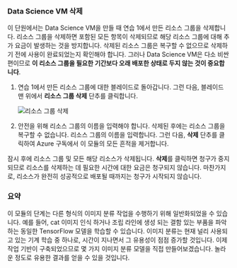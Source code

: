 ### <a name="delete-the-data-science-vm"></a>Data Science VM 삭제

이 단원에서는 Data Science VM을 만들 때 연습 1에서 만든 리소스 그룹을 삭제합니다. 리소스 그룹을 삭제하면 포함된 모든 항목이 삭제되므로 해당 리소스 그룹에 대해 추가 요금이 발생하는 것을 방지합니다. 삭제된 리소스 그룹은 복구할 수 없으므로 삭제하기 전에 사용이 완료되었는지 확인해야 합니다. 그러나 Data Science VM은 다소 비싼 편이므로 **이 리소스 그룹을 필요한 기간보다 오래 배포한 상태로 두지 않는 것이 중요합니다**.

1. 연습 1에서 만든 리소스 그룹에 대한 블레이드로 돌아갑니다. 그런 다음, 블레이드 맨 위에서 **리소스 그룹 삭제** 단추를 클릭합니다.

    ![리소스 그룹 삭제](../media-draft/6-delete-resource-group.png)

1. 안전을 위해 리소스 그룹의 이름을 입력해야 합니다. 삭제된 후에는 리소스 그룹을 복구할 수 없습니다. 리소스 그룹의 이름을 입력합니다. 그런 다음, **삭제** 단추를 클릭하여 Azure 구독에서 이 모듈의 모든 흔적을 제거합니다.

잠시 후에 리소스 그룹 및 모든 해당 리소스가 삭제됩니다. **삭제**를 클릭하면 청구가 중지되므로 리소스를 삭제하는 데 필요한 시간에 대한 요금은 청구되지 않습니다. 마찬가지로, 리소스가 완전히 성공적으로 배포될 때까지는 청구가 시작되지 않습니다.

### <a name="summary"></a>요약

이 모듈의 단계는 다른 형식의 이미지 분류 작업을 수행하기 위해 일반화되었을 수 있습니다. 예를 들어, cat 이미지 인식 하거나 조립 라인에 생성 되는 결함 있는 부품을 파악 하는 동일한 TensorFlow 모델을 학습할 수 있습니다. 이미지 분류는 현재 널리 사용되고 있는 기계 학습 중 하나로, 시간이 지나면서 그 유용성이 점점 증가할 것입니다. 이제 작업 기반이 구축되었으므로 몇 가지 이미지 분류 모델을 직접 만들어보겠습니다. 놀라운 정도로 유용한 결과를 얻을 수 있을 것입니다.